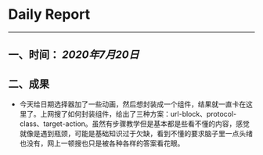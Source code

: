 # Daily Report

--------

## 一、时间： *2020年7月20日*

## 二、成果

* 今天给日期选择器加了一些动画，然后想封装成一个组件，结果就一直卡在这里了。上网搜了如何封装组件，给出了三种方案：url-block、protocol-class、target-action。虽然有步骤教学但是基本都是些看不懂的内容，感觉就像是遇到瓶颈，可能是基础知识过于欠缺，看到不懂的要求脑子里一点头绪也没有，网上一顿搜也只是被各种各样的答案看花眼。
